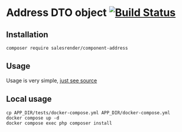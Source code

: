# Address DTO object [![Build Status](https://travis-ci.org/salesrender/component-address.svg?branch=master)](https://travis-ci.org/salesrender/address)

## Installation
```
composer require salesrender/component-address
```

## Usage
Usage is very simple, [just see source](src/Address.php)

## Local usage

```shell
cp APP_DIR/tests/docker-compose.yml APP_DIR/docker-compose.yml
docker compose up -d
docker compose exec php composer install
```